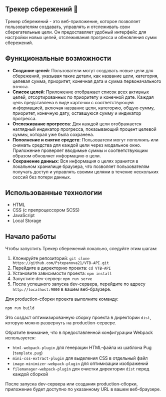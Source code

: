 ## Трекер сбережений 💸

Трекер сбережений - это веб-приложение, которое позволяет пользователям создавать, управлять и отслеживать свои сберегательные цели. Он предоставляет удобный интерфейс для настройки новых целей, отслеживания прогресса и обновления сумм сбережений.

## Функциональные возможности

- **Создание целей**: Пользователи могут создавать новые цели для сбережений, указывая такие детали, как название цели, категория, целевая сумма, приоритет, конечная дата и сумма первоначального взноса.
- **Список целей**: Приложение отображает список всех активных целей, отсортированных по приоритету и конечной дате. Каждая цель представлена в виде карточки с соответствующей информацией, включая название цели, категорию, общую сумму, приоритет, конечную дату, оставшуюся сумму и индикатор прогресса.
- **Отслеживание прогресса**: Для каждой цели отображается наглядный индикатор прогресса, показывающий процент целевой суммы, которая уже была сохранена.
- **Пополнение и снятие средств**: Пользователи могут пополнять или снимать средства для каждой цели через модальное окно. Приложение проверяет вводимые суммы и соответствующим образом обновляет информацию о цели.
- **Сохранение данных**: Вся информация о целях хранится в локальном хранилище браузера, что позволяет пользователям получать доступ и управлять своими целями в течение нескольких сессий без потери данных.

## Использованные технологии

- HTML
- CSS (с препроцессором SCSS)
- JavaScript
- Local Storage

## Начало работы

Чтобы запустить Трекер сбережений локально, следуйте этим шагам:

1. Клонируйте репозиторий: `git clone https://github.com/Pstepanova21/VTB-API.git`
2. Перейдите в директорию проекта: `cd VTB-API`
3. Установите зависимости проекта: `npm install`
4. Запустите dev-сервер: `npm run serve`
5. После успешного запуска dev-сервера, перейдите по адресу `http://localhost:9000` в вашем веб-браузере.

Для production-сборки проекта выполните команду:

```
npm run build
```

Это создаст оптимизированную сборку проекта в директории `dist`, которую можно развернуть на production-сервере.

Обратите внимание, что в предоставленной конфигурации Webpack используется:

- `html-webpack-plugin` для генерации HTML-файла из шаблона Pug (`template.pug`)
- `mini-css-extract-plugin` для выделения CSS в отдельный файл
- `image-minimizer-webpack-plugin` для оптимизации изображений
- `filemanager-webpack-plugin` для очистки директории `dist` перед каждой сборкой

После запуска dev-сервера или создания production-сборки, приложение будет доступно по указанному URL в вашем веб-браузере.
